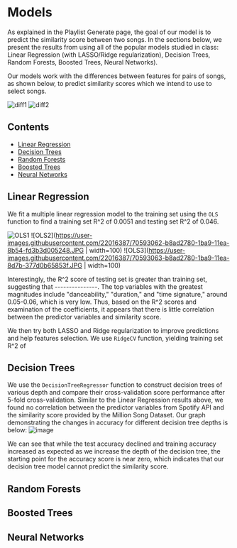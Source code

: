 # Models
As explained in the Playlist Generate page, the goal of our model is to predict the similarity score between two songs. In the sections below, we present the results from using all of the popular models studied in class: Linear Regression (with LASSO/Ridge regularization), Decision Trees, Random Forests, Boosted Trees, Neural Networks).

Our models work with the differences between features for pairs of songs, as shown below, to predict similarity scores which we intend to use to select songs. 

![diff1](https://user-images.githubusercontent.com/22016387/70591975-0e7fd080-1ba6-11ea-960f-bccb64912ffe.JPG)
![diff2](https://user-images.githubusercontent.com/22016387/70591976-0f186700-1ba6-11ea-93be-65ff1b8051d3.JPG)


## Contents
* [Linear Regression](#Linear-Regression)
* [Decision Trees](#Decision-Trees)
* [Random Forests](#Random-Forests)
* [Boosted Trees](#Boosted-Trees)
* [Neural Networks](#Neural-Networks)

## Linear Regression
We fit a multiple linear regression model to the training set using the `OLS` function to find a training set R^2 of 0.0051 and testing set R^2 of 0.046. 

![OLS1](https://user-images.githubusercontent.com/22016387/70593061-b8149100-1ba9-11ea-84a9-97780c652a90.JPG?s=100)
![OLS2](https://user-images.githubusercontent.com/22016387/70593062-b8ad2780-1ba9-11ea-8b54-fd3b3d005248.JPG | width=100)
![OLS3](https://user-images.githubusercontent.com/22016387/70593063-b8ad2780-1ba9-11ea-8d7b-377d0b65853f.JPG | width=100)

Interestingly, the R^2 score of testing set is greater than training set, suggesting that ---------------. The top variables with the greatest magnitudes include "danceability," "duration," and "time signature," around 0.05-0.06, which is very low. Thus, based on the R^2 scores and examination of the coefficients, it appears that there is little correlation between the predictor variables and similarity score. 

We then try both LASSO and Ridge regularization to improve predictions and help features selection. We use `RidgeCV` function, yielding training set R^2 of 

## Decision Trees
We use the `DecisionTreeRegressor` function to construct decision trees of various depth and compare their cross-validation score performance after 5-fold cross-validation. Similar to the Linear Regression results above, we found no correlation between the predictor variables from Spotify API and the similarity score provided by the Million Song Dataset. Our graph demonstrating the changes in accuracy for different decision tree depths is below:
![image](https://user-images.githubusercontent.com/16892763/70590487-da55e100-1ba0-11ea-87e9-01fc7ea33bd5.png)

We can see that while the test accuracy declined and training accuracy increased as expected as we increase the depth of the decision tree, the starting point for the accuracy score is near zero, which indicates that our decision tree model cannot predict the similarity score. 

## Random Forests

## Boosted Trees

## Neural Networks
